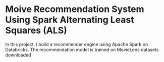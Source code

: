 # Moive Recommendation System Using Spark Alternating Least Squares (ALS)

In this project, I build a recommender engine using Apache Spark on Databricks. The recommendation model is trained on MovieLens datasets downloaded 
